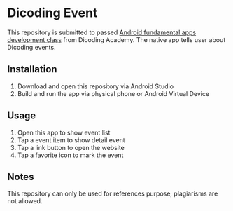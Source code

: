 # Dicoding Event
This repository is submitted to passed [Android fundamental apps development class](https://www.dicoding.com/academies/14) from Dicoding Academy. The native app tells user about Dicoding events.

## Installation
1. Download and open this repository via Android Studio
2. Build and run the app via physical phone or Android Virtual Device

## Usage
1. Open this app to show event list
2. Tap a event item to show detail event
3. Tap a link button to open the website
4. Tap a favorite icon to mark the event

## Notes
This repository can only be used for references purpose, plagiarisms are not allowed.
